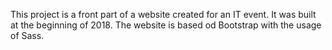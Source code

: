 This project is a front part of a website created for an IT event. It was built at the beginning of 2018. The website is based od Bootstrap with the usage of Sass.
